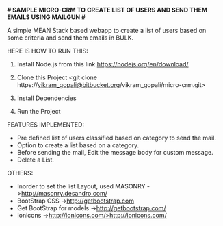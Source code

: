 **# SAMPLE MICRO-CRM TO CREATE LIST OF USERS AND SEND THEM EMAILS USING MAILGUN #**


A simple MEAN Stack based webapp to create a list of users based on some criteria and send them emails in BULK. 

HERE IS HOW TO RUN THIS:

1) Install Node.js from this link 
        <https://nodejs.org/en/download/>

2) Clone this Project
        <git clone https://vikram_gopali@bitbucket.org/vikram_gopali/micro-crm.git>

3) Install Dependencies
        <npm install>

4) Run the Project
        <node app.js>



FEATURES IMPLEMENTED:

* Pre defined list of users classified based on category to send the mail.
* Option to create a list based on a category.
* Before sending the mail, Edit the message body for custom message.
* Delete a List.



OTHERS:

* Inorder to set the list Layout, used MASONRY
        ->http://masonry.desandro.com/
* BootStrap CSS
        ->http://getbootstrap.com
* Get BootStrap for models
        ->http://getbootstrap.com/
* Ionicons
        ->http://ionicons.com/>http://ionicons.com/